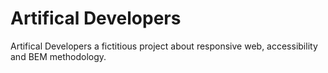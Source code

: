 # Artifical Developers
Artifical Developers a fictitious project about responsive web, accessibility and BEM methodology.
